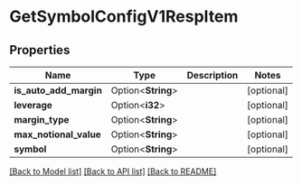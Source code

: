 # GetSymbolConfigV1RespItem

## Properties

Name | Type | Description | Notes
------------ | ------------- | ------------- | -------------
**is_auto_add_margin** | Option<**String**> |  | [optional]
**leverage** | Option<**i32**> |  | [optional]
**margin_type** | Option<**String**> |  | [optional]
**max_notional_value** | Option<**String**> |  | [optional]
**symbol** | Option<**String**> |  | [optional]

[[Back to Model list]](../README.md#documentation-for-models) [[Back to API list]](../README.md#documentation-for-api-endpoints) [[Back to README]](../README.md)


